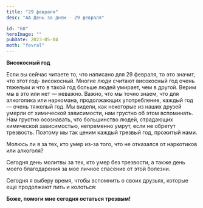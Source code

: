 ```yaml
---
title: "29 февраля"
desc: "АА День за днем - 29 февраля"

id: "60"
heroImage: ""
pubDate: 2023-05-04
moth: "fevral"
---
```


**Високосный год**

Если вы сейчас читаете то, что написано для 29 февраля, то это значит, что
этот год- високосный. Многие люди считают високосный год очень тяжелым и что в
такой год больше людей умирает, чем в другой. Верим мы в это или нет —
неважно. Важно, что мы точно знаем, что для алкоголика или наркомана,
продолжающих употребление, каждый год — очень тяжелый год. Мы видели, как
некоторые из наших друзей умерли от химической зависимости, нам грустно об
этом вспоминать. Нам грустно осознавать, что большинство людей, страдающих
химической зависимостью, непременно умрут, если не обретут трезвость. Поэтому
мы так ценим каждый трезвый год, прожитый нами.

Молюсь ли я за тех, кто умер из-за того, что не отказался от наркотиков или
алкоголя?

Сегодня день молитвы за тех, кто умер без трезвости, а также день моего
благодарения за мое личное спасение от этой болезни.

Сегодня я выберу время, чтобы вспомнить о своих друзьях, которые еще
продолжают пить и колоться:

**Боже, помоги мне сегодня остаться трезвым!**
